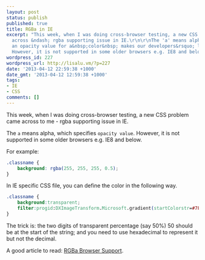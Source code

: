 ```yaml
---
layout: post
status: publish
published: true
title: RGBa in IE
excerpt: "This week, when I was doing cross-browser testing, a new CSS problem came
  across &ndash; rgba supporting issue in IE.\r\n\r\nThe 'a' means alpha, which specifies
  an opacity value for a&nbsp;color&nbsp; makes our developers&rsquo; life much easier.
  However, it is not supported in some older browsers e.g. IE8 and below.\r\n"
wordpress_id: 227
wordpress_url: http://lisalu.vm/?p=227
date: '2013-04-12 22:59:38 +1000'
date_gmt: '2013-04-12 12:59:38 +1000'
tags:
- IE
- CSS
comments: []
---
```

This week, when I was doing cross-browser testing, a new CSS problem came across to me - rgba supporting issue in IE.

The `a` means alpha, which specifies `opacity value`. However, it is not supported in some older browsers e.g. IE8 and below.

For example:

```css
.classname {
    background: rgba(255, 255, 255, 0.5);  
}
```

In IE specific CSS file, you can define the color in the following way.
```css
.classname {
    background:transparent;
    filter:progid:DXImageTransform.Microsoft.gradient(startColorstr=#7FFFFFFF, endColorstr=#7FFFFFFF);
}
```

The trick is: the two digits of transparent percentage (say 50%) 50 should be at the start of the string; and you need to use hexadecimal to represent it but not the decimal.

A good article to read: [RGBa Browser Support](http://css-tricks.com/rgba-browser-support/).
